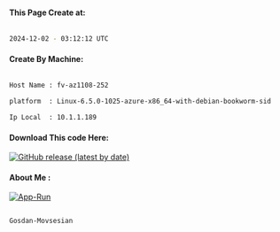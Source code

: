 
   
#### This Page Create at:

```bash

2024-12-02 - 03:12:12 UTC

```

#### Create By Machine:

```bash

Host Name : fv-az1108-252

platform  : Linux-6.5.0-1025-azure-x86_64-with-debian-bookworm-sid

Ip Local  : 10.1.1.189

```
#### Download This code Here:

[![GitHub release (latest by date)](https://img.shields.io/github/v/release/Gosdan-Movsesian/Gosdan?style=for-the-badge&label=Download)](https://github.com/Gosdan-Movsesian/Gosdan/releases) 

</p> 

#### About Me :

[![App-Run](https://github.com/Gosdan-Movsesian/Gosdan/actions/workflows/App-Run.yml/badge.svg)](https://github.com/Gosdan-Movsesian/Gosdan/actions/workflows/App-Run.yml)

```bash

Gosdan-Movsesian

```

